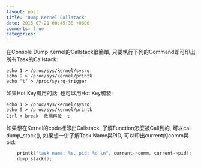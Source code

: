 ```yaml
---
layout: post
title: "Dump Kernel Callstack"
date: 2015-07-21 00:45:38 +0800
comments: true
categories: 
---
```


在Console Dump Kernel的Callstack很簡單,
只要執行下列的Command即可印出所有Task的Callstack:

	echo 1 > /proc/sys/kernel/sysrq
	echo 9 > /proc/sys/kernel/printk
	echo "t" > /proc/sysrq-trigger

如果Hot Key有用的話, 也可以用Hot Key觸發:

	echo 1 > /proc/sys/kernel/sysrq
	echo 9 > /proc/sys/kernel/printk
	Ctrl + break  放開再按  t

如果想在Kernel的code裡印出Callstack, 了解Function怎麼被Call到的,
可以call dump_stack(), 如果想一併了解Task Name與PID, 
可以印出current的comm與pid:

``` c Dump Stack
	printk("task name: %s, pid: %d \n", current->comm, current->pid);
	dump_stack();
```